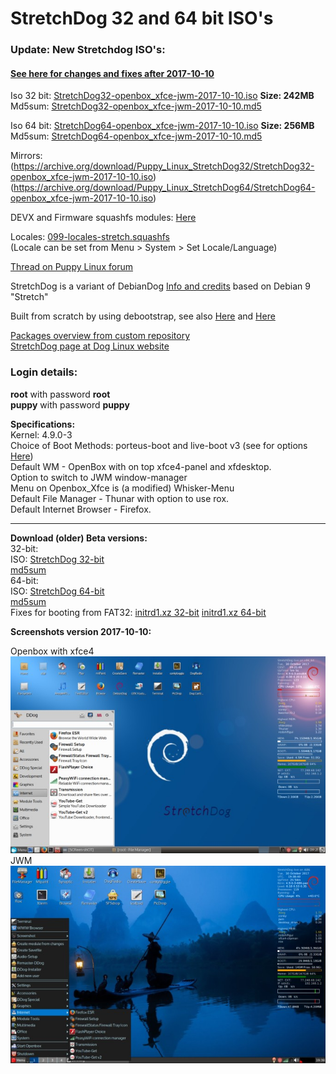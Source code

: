 # StretchDog 32 and 64 bit ISO's  

### Update: New Stretchdog ISO's:   
  
#### [See here for changes and fixes after 2017-10-10](Changes-and-Fixes-after-2017-10-10.md)       
  
Iso 32 bit: [StretchDog32-openbox_xfce-jwm-2017-10-10.iso](https://github.com/fredx181/StretchDog/releases/download/v2.0/StretchDog32-openbox_xfce-jwm-2017-10-10.iso) **Size: 242MB**          
Md5sum: [StretchDog32-openbox_xfce-jwm-2017-10-10.md5](https://github.com/fredx181/StretchDog/releases/download/v2.0/StretchDog32-openbox_xfce-jwm-2017-10-10.md5)      

Iso 64 bit: [StretchDog64-openbox_xfce-jwm-2017-10-10.iso](https://github.com/fredx181/StretchDog/releases/download/v2.0/StretchDog64-openbox_xfce-jwm-2017-10-10.iso) **Size: 256MB**              
Md5sum: [StretchDog64-openbox_xfce-jwm-2017-10-10.md5](https://github.com/fredx181/StretchDog/releases/download/v2.0/StretchDog64-openbox_xfce-jwm-2017-10-10.md5)  

Mirrors:  
(https://archive.org/download/Puppy_Linux_StretchDog32/StretchDog32-openbox_xfce-jwm-2017-10-10.iso)    
(https://archive.org/download/Puppy_Linux_StretchDog64/StretchDog64-openbox_xfce-jwm-2017-10-10.iso)   

DEVX and Firmware squashfs modules: [Here](https://github.com/fredx181/StretchDog/releases/v2.1)       

Locales: [099-locales-stretch.squashfs](http://debiandog.github.io/Misc/Stretch/i386/Packages/SFS/099-locales-stretch.squashfs)          
(Locale can be set from Menu > System > Set Locale/Language)    

[Thread on Puppy Linux forum](http://murga-linux.com/puppy/viewtopic.php?t=111789)  

StretchDog is a variant of DebianDog [Info and credits](https://debiandog.github.io/doglinux/) based on Debian 9 "Stretch"

Built from scratch by using debootstrap, see also [Here](http://murga-linux.com/puppy/viewtopic.php?t=111199) and [Here](https://github.com/DebianDog/MakeLive/blob/gh-pages/README-Stretch.md#create-a-debian-9-stretch-minimal-live-iso-similar-to-debiandog)    

[Packages overview from custom repository](https://github.com/DebianDog/MakeLive/blob/gh-pages/README-Packages-Stretch.md#overview-of-packages-in-custom-dog-repositories-for-stretch-from)  
[StretchDog page at Dog Linux website](https://debiandog.github.io/doglinux/zz02stretchdog.html)  

### Login details:
**root** with password **root**    
**puppy** with password **puppy**

**Specifications:**          
Kernel: 4.9.0-3      
Choice of Boot Methods: porteus-boot and live-boot v3 (see for options [Here](https://github.com/DebianDog/Jessie/wiki/Boot-methods))         
Default WM - OpenBox with on top xfce4-panel and xfdesktop.  
Option to switch to JWM window-manager  
Menu on Openbox_Xfce is (a modified) Whisker-Menu             
Default File Manager - Thunar with option to use rox.      
Default Internet Browser - Firefox.  

---

**Download (older) Beta versions:**    
32-bit:    
ISO: [StretchDog 32-bit](https://github.com/fredx181/StretchDog/releases/download/v2.0/StretchDog32-2017-07-04.iso)    
[md5sum](https://github.com/fredx181/StretchDog/releases/download/v2.0/StretchDog32-2017-07-04.md5)    
64-bit:    
ISO: [StretchDog 64-bit](https://github.com/fredx181/StretchDog/releases/download/v2.0/StretchDog64-2017-07-04.iso)    
[md5sum](https://github.com/fredx181/StretchDog/releases/download/v2.0/StretchDog64-2017-07-04.md5)  
Fixes for booting from FAT32: [initrd1.xz 32-bit](https://fredx181.github.io/StretchDog/i386/Packages/Fixes/)  [initrd1.xz 64-bit](https://fredx181.github.io/StretchDog/amd64/Packages/Fixes/)     
 
**Screenshots version 2017-10-10:**  
    
Openbox with xfce4  
![SCREENSHOT](https://github.com/DebianDog/MakeLive/raw/gh-pages/images/stretchdog.jpg)      
JWM     
![SCREENSHOT](https://github.com/DebianDog/MakeLive/raw/gh-pages/images/stretch-jwm.jpg) 
